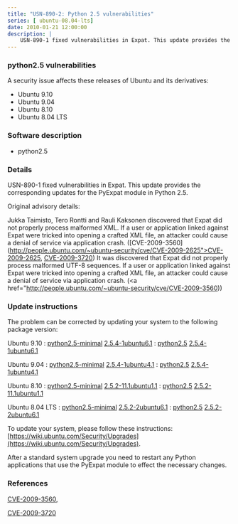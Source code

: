 ```yaml
---
title: "USN-890-2: Python 2.5 vulnerabilities"
series: [ ubuntu-08.04-lts]
date: 2010-01-21 12:00:00
description: |
    USN-890-1 fixed vulnerabilities in Expat. This update provides the corresponding updates for the PyExpat module in Python 2.5.
--- 
```

 
### python2.5 vulnerabilities

A security issue affects these releases of Ubuntu and its derivatives:

* Ubuntu 9.10
* Ubuntu 9.04
* Ubuntu 8.10
* Ubuntu 8.04 LTS

### Software description

* python2.5 

### Details

USN-890-1 fixed vulnerabilities in Expat. This update provides the corresponding updates for the PyExpat module in Python 2.5.

Original advisory details:

 Jukka Taimisto, Tero Rontti and Rauli Kaksonen discovered that Expat did not properly process malformed XML. If a user or application linked against Expat were tricked into opening a crafted XML file, an attacker could cause a denial of service via application crash. ([CVE-2009-3560](http://people.ubuntu.com/~ubuntu-security/cve/CVE-2009-2625">CVE-2009-2625</a>, <a href="http://people.ubuntu.com/~ubuntu-security/cve/CVE-2009-3720">CVE-2009-3720</a>) It was discovered that Expat did not properly process malformed UTF-8 sequences. If a user or application linked against Expat were tricked into opening a crafted XML file, an attacker could cause a denial of service via application crash. (<a href="http://people.ubuntu.com/~ubuntu-security/cve/CVE-2009-3560)) 

### Update instructions

The problem can be corrected by updating your system to the following package version:

Ubuntu 9.10
 : [python2.5-minimal](https://launchpad.net/ubuntu/+source/python2.5) <span> [2.5.4-1ubuntu6.1](https://launchpad.net/ubuntu/+source/python2.5/2.5.4-1ubuntu6.1) </span> 
 : [python2.5](https://launchpad.net/ubuntu/+source/python2.5) <span> [2.5.4-1ubuntu6.1](https://launchpad.net/ubuntu/+source/python2.5/2.5.4-1ubuntu6.1) </span> 

Ubuntu 9.04
 : [python2.5-minimal](https://launchpad.net/ubuntu/+source/python2.5) <span> [2.5.4-1ubuntu4.1](https://launchpad.net/ubuntu/+source/python2.5/2.5.4-1ubuntu4.1) </span> 
 : [python2.5](https://launchpad.net/ubuntu/+source/python2.5) <span> [2.5.4-1ubuntu4.1](https://launchpad.net/ubuntu/+source/python2.5/2.5.4-1ubuntu4.1) </span> 

Ubuntu 8.10
 : [python2.5-minimal](https://launchpad.net/ubuntu/+source/python2.5) <span> [2.5.2-11.1ubuntu1.1](https://launchpad.net/ubuntu/+source/python2.5/2.5.2-11.1ubuntu1.1) </span> 
 : [python2.5](https://launchpad.net/ubuntu/+source/python2.5) <span> [2.5.2-11.1ubuntu1.1](https://launchpad.net/ubuntu/+source/python2.5/2.5.2-11.1ubuntu1.1) </span> 

Ubuntu 8.04 LTS
 : [python2.5-minimal](https://launchpad.net/ubuntu/+source/python2.5) <span> [2.5.2-2ubuntu6.1](https://launchpad.net/ubuntu/+source/python2.5/2.5.2-2ubuntu6.1) </span> 
 : [python2.5](https://launchpad.net/ubuntu/+source/python2.5) <span> [2.5.2-2ubuntu6.1](https://launchpad.net/ubuntu/+source/python2.5/2.5.2-2ubuntu6.1) </span> 

To update your system, please follow these instructions: [https://wiki.ubuntu.com/Security/Upgrades](https://wiki.ubuntu.com/Security/Upgrades).

After a standard system upgrade you need to restart any Python applications that use the PyExpat module to effect the necessary changes. 

### References

 [CVE-2009-3560](http://people.ubuntu.com/~ubuntu-security/cve/CVE-2009-3560), 

 [CVE-2009-3720](http://people.ubuntu.com/~ubuntu-security/cve/CVE-2009-3720)
 
